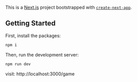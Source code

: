 This is a [Next.js](https://nextjs.org/) project bootstrapped with [`create-next-app`](https://github.com/vercel/next.js/tree/canary/packages/create-next-app).

## Getting Started
First, install the packages:

```bash
npm i
```

Then, run the development server:

```bash
npm run dev
```

visit: http://localhost:3000/game
